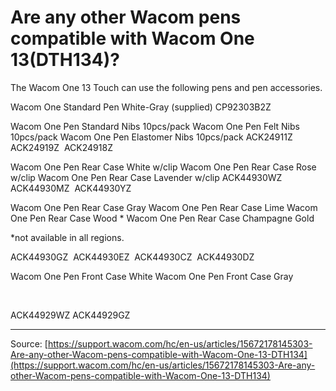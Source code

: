 # Are any other Wacom pens compatible with Wacom One 13(DTH134)?

The Wacom One 13 Touch can use the following pens and pen accessories.




Wacom One Standard Pen White-Gray
(supplied)
CP92303B2Z









Wacom One Pen Standard Nibs 10pcs/pack
Wacom One Pen Felt Nibs 10pcs/pack
Wacom One Pen Elastomer Nibs 10pcs/pack
ACK24911Z 
ACK24919Z 
ACK24918Z 









Wacom One Pen Rear Case White w/clip
Wacom One Pen Rear Case Rose w/clip
Wacom One Pen Rear Case Lavender w/clip
ACK44930WZ 
ACK44930MZ 
ACK44930YZ 












Wacom One Pen Rear Case Gray
Wacom One Pen Rear Case Lime
Wacom One Pen Rear Case Wood *
Wacom One Pen Rear Case Champagne Gold


*not available in all regions. 




ACK44930GZ 
ACK44930EZ 
ACK44930CZ 
ACK44930DZ 













Wacom One Pen Front Case White
Wacom One Pen Front Case Gray


 

ACK44929WZ
ACK44929GZ

---
Source: [https://support.wacom.com/hc/en-us/articles/15672178145303-Are-any-other-Wacom-pens-compatible-with-Wacom-One-13-DTH134](https://support.wacom.com/hc/en-us/articles/15672178145303-Are-any-other-Wacom-pens-compatible-with-Wacom-One-13-DTH134)
